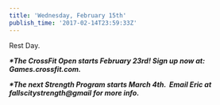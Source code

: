 ```yaml
---
title: 'Wednesday, February 15th'
publish_time: '2017-02-14T23:59:33Z'
---
```


Rest Day.

***\*The CrossFit Open starts February 23rd! Sign up now at:
Games.crossfit.com.***

***\*The next Strength Program starts March 4th.  Email Eric at
fallscitystrength\@gmail for more info.***
